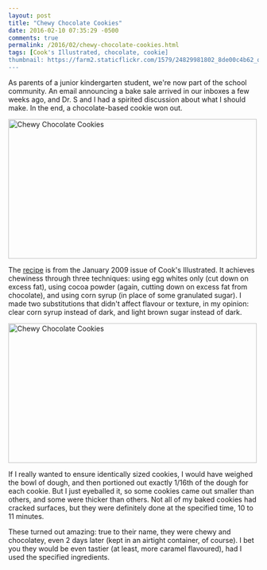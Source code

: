 ```yaml
---
layout: post
title: "Chewy Chocolate Cookies"
date: 2016-02-10 07:35:29 -0500
comments: true
permalink: /2016/02/chewy-chocolate-cookies.html
tags: [Cook's Illustrated, chocolate, cookie]
thumbnail: https://farm2.staticflickr.com/1579/24829981802_8de00c4b62_q.jpg
---
```


As parents of a junior kindergarten student, we're now part of the
school community. An email announcing a bake sale arrived in
our inboxes a few weeks ago, and Dr. S and I had a spirited
discussion about what I should make. In the end, a chocolate-based
cookie won out.

<a data-flickr-embed="true"
href="https://www.flickr.com/photos/gnuf/24316953314/in/datetaken/"
title="Chewy Chocolate Cookies"><img
src="https://farm2.staticflickr.com/1451/24316953314_1b7fb4c4a1.jpg"
width="500" height="281" alt="Chewy Chocolate Cookies"></a><script async
src="//embedr.flickr.com/assets/client-code.js"
charset="utf-8"></script>

The
[recipe](https://justbakedbyme.wordpress.com/2012/06/13/chewy-chocolate-chunk-cookies/)
is from the January 2009 issue of Cook's Illustrated. It achieves
chewiness through three techniques: using egg whites only (cut down on
excess fat), using cocoa powder (again, cutting down on excess fat from
chocolate), and using corn syrup (in place of some granulated sugar).
I made two substitutions that didn't affect flavour or texture, in my
opinion: clear corn syrup instead of dark, and light brown sugar
instead of dark.

<a data-flickr-embed="true"
href="https://www.flickr.com/photos/gnuf/24829981802/in/datetaken/"
title="Chewy Chocolate Cookies"><img
src="https://farm2.staticflickr.com/1579/24829981802_8de00c4b62.jpg"
width="500" height="281" alt="Chewy Chocolate Cookies"></a><script async
src="//embedr.flickr.com/assets/client-code.js"
charset="utf-8"></script>

If I really wanted to ensure identically sized cookies, I would
have weighed the bowl of dough, and then portioned out exactly
1/16th of the dough for each cookie. But I just eyeballed it, so
some cookies came out smaller than others, and some were thicker
than others. Not all of my baked cookies had cracked surfaces, but they
were definitely done at the specified time, 10 to 11 minutes.

These turned out amazing: true to their name, they were chewy and
chocolatey, even 2 days later (kept in an airtight container, of
course). I bet you they would be even tastier (at least, more caramel
flavoured), had I used the specified ingredients.


